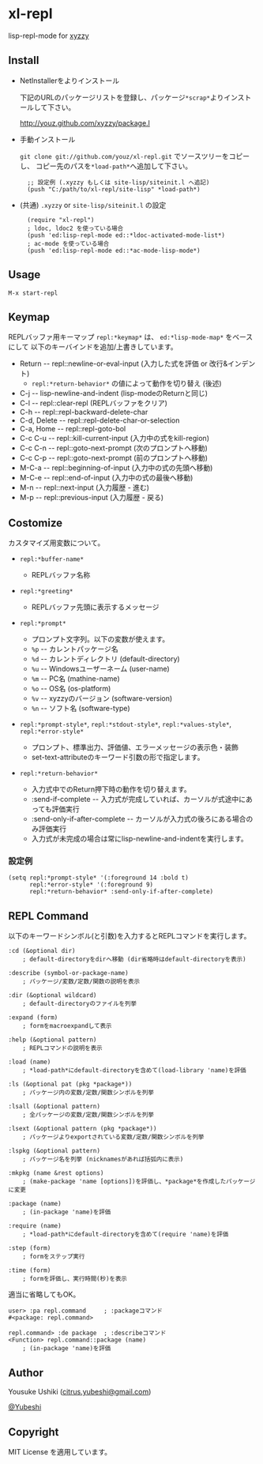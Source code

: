 # xl-repl

lisp-repl-mode for [xyzzy](http://www.jsdlab.co.jp/~kamei/)


## Install

- NetInstallerをよりインストール
 
    下記のURLのパッケージリストを登録し、パッケージ`*scrap*`よりインストールして下さい。

    http://youz.github.com/xyzzy/package.l

- 手動インストール

    `git clone git://github.com/youz/xl-repl.git` でソースツリーをコピーし、
    コピー先のパスを`*load-path*`へ追加して下さい。

        ;; 設定例 (.xyzzy もしくは site-lisp/siteinit.l へ追記)
        (push "C:/path/to/xl-repl/site-lisp" *load-path*)

- (共通) `.xyzzy` or `site-lisp/siteinit.l` の設定

        (require "xl-repl")
        ; ldoc, ldoc2 を使っている場合
        (push 'ed:lisp-repl-mode ed::*ldoc-activated-mode-list*)
        ; ac-mode を使っている場合
        (push 'ed:lisp-repl-mode ed::*ac-mode-lisp-mode*)


## Usage

    M-x start-repl


## Keymap

REPLバッファ用キーマップ `repl:*keymap*` は、 `ed:*lisp-mode-map*` をベースにして
以下のキーバインドを追加/上書きしています。

- Return -- repl::newline-or-eval-input  (入力した式を評価 or 改行&インデント)
  * `repl:*return-behavior*` の値によって動作を切り替え (後述)
- C-j -- lisp-newline-and-indent  (lisp-modeのReturnと同じ)
- C-l -- repl::clear-repl  (REPLバッファをクリア)
- C-h -- repl::repl-backward-delete-char
- C-d, Delete -- repl::repl-delete-char-or-selection
- C-a, Home -- repl::repl-goto-bol
- C-c C-u -- repl::kill-current-input (入力中の式をkill-region)
- C-c C-n -- repl::goto-next-prompt (次のプロンプトへ移動)
- C-c C-p -- repl::goto-next-prompt (前のプロンプトへ移動)
- M-C-a -- repl::beginning-of-input  (入力中の式の先頭へ移動)
- M-C-e -- repl::end-of-input  (入力中の式の最後へ移動)
- M-n -- repl::next-input  (入力履歴 - 進む)
- M-p -- repl::previous-input  (入力履歴 - 戻る)

## Costomize

カスタマイズ用変数について。

- `repl:*buffer-name*`

  * REPLバッファ名称

- `repl:*greeting*`

  * REPLバッファ先頭に表示するメッセージ

- `repl:*prompt*`

  * プロンプト文字列。以下の変数が使えます。
  * `%p` -- カレントパッケージ名
  * `%d` -- カレントディレクトリ (default-directory)
  * `%u` -- Windowsユーザーネーム (user-name)
  * `%m` -- PC名 (mathine-name)
  * `%o` -- OS名 (os-platform)
  * `%v` -- xyzzyのバージョン (software-version)
  * `%n` -- ソフト名 (software-type)

- `repl:*prompt-style*`, `repl:*stdout-style*`, `repl:*values-style*`, `repl:*error-style*`

  * プロンプト、標準出力、評価値、エラーメッセージの表示色・装飾
  * set-text-attributeのキーワード引数の形で指定します。

- `repl:*return-behavior*`

  * 入力式中でのReturn押下時の動作を切り替えます。
  * :send-if-complete -- 入力式が完成していれば、カーソルが式途中にあっても評価実行
  * :send-only-if-after-complete -- カーソルが入力式の後ろにある場合のみ評価実行
  * 入力式が未完成の場合は常にlisp-newline-and-indentを実行します。

### 設定例

    (setq repl:*prompt-style* '(:foreground 14 :bold t)
          repl:*error-style* '(:foreground 9)
          repl:*return-behavior* :send-only-if-after-complete)


## REPL Command

以下のキーワードシンボル(と引数)を入力するとREPLコマンドを実行します。

    :cd (&optional dir)
        ; default-directoryをdirへ移動 (dir省略時はdefault-directoryを表示)

    :describe (symbol-or-package-name)
        ; パッケージ/変数/定数/関数の説明を表示

    :dir (&optional wildcard)
        ; default-directoryのファイルを列挙

    :expand (form)
        ; formをmacroexpandして表示

    :help (&optional pattern)
        ; REPLコマンドの説明を表示

    :load (name)
        ; *load-path*にdefault-directoryを含めて(load-library 'name)を評価

    :ls (&optional pat (pkg *package*))
        ; パッケージ内の変数/定数/関数シンボルを列挙

    :lsall (&optional pattern)
        ; 全パッケージの変数/定数/関数シンボルを列挙

    :lsext (&optional pattern (pkg *package*))
        ; パッケージよりexportされている変数/定数/関数シンボルを列挙

    :lspkg (&optional pattern)
        ; パッケージ名を列挙 (nicknamesがあれば括弧内に表示)

    :mkpkg (name &rest options)
        ; (make-package 'name [options])を評価し、*package*を作成したパッケージに変更

    :package (name)
        ; (in-package 'name)を評価

    :require (name)
        ; *load-path*にdefault-directoryを含めて(require 'name)を評価

    :step (form)
        ; formをステップ実行

    :time (form)
        ; formを評価し、実行時間(秒)を表示


適当に省略してもOK。

    user> :pa repl.command     ; :packageコマンド
    #<package: repl.command>
    
    repl.command> :de package  ; :describeコマンド
    <Function> repl.command::package (name)
        ; (in-package 'name)を評価


## Author
Yousuke Ushiki (<citrus.yubeshi@gmail.com>)

[@Yubeshi](http://twitter.com/Yubeshi/)


## Copyright
MIT License を適用しています。

